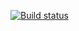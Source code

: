 [![Build status](https://ci.appveyor.com/api/projects/status/l7lvjo2yjte25uvu?svg=true)](https://ci.appveyor.com/project/ShaNS8D/rhj-5-1)

